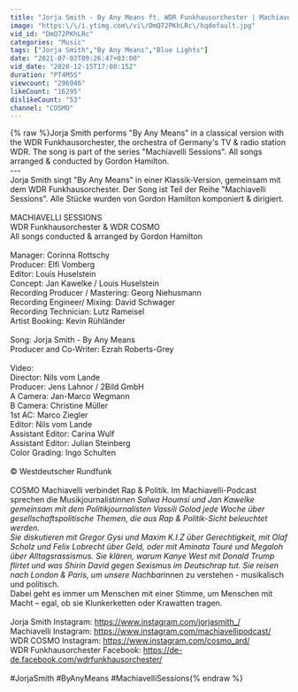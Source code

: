 ```yaml
---
title: "Jorja Smith - By Any Means ft. WDR Funkhausorchester | Machiavelli Sessions"
image: "https:\/\/i.ytimg.com\/vi\/DmQ72PKhLRc\/hqdefault.jpg"
vid_id: "DmQ72PKhLRc"
categories: "Music"
tags: ["Jorja Smith","By Any Means","Blue Lights"]
date: "2021-07-03T09:26:47+03:00"
vid_date: "2020-12-15T17:00:15Z"
duration: "PT4M5S"
viewcount: "296946"
likeCount: "16295"
dislikeCount: "53"
channel: "COSMO"
---
```

{% raw %}Jorja Smith performs &quot;By Any Means&quot; in a classical version with the WDR Funkhausorchester, the orchestra of Germany's TV &amp; radio station WDR. The song is part of the series &quot;Machiavelli Sessions&quot;. All songs arranged &amp; conducted by Gordon Hamilton.<br />---<br />Jorja Smith singt &quot;By Any Means&quot; in einer Klassik-Version, gemeinsam mit dem WDR Funkhausorchester. Der Song ist Teil der Reihe &quot;Machiavelli Sessions&quot;. Alle Stücke wurden von Gordon Hamilton komponiert &amp; dirigiert.<br /><br />MACHIAVELLI SESSIONS<br />WDR Funkhausorchester &amp; WDR COSMO<br />All songs conducted &amp; arranged by Gordon Hamilton<br /><br />Manager: Corinna Rottschy<br />Producer: Elfi Vomberg<br />Editor: Louis Huselstein<br />Concept: Jan Kawelke / Louis Huselstein<br />Recording Producer / Mastering: Georg Niehusmann<br />Recording Engineer/ Mixing: David Schwager<br />Recording Technician: Lutz Rameisel<br />Artist Booking: Kevin Rühländer<br /><br />Song: Jorja Smith - By Any Means<br />Producer and Co-Writer: Ezrah Roberts-Grey<br /><br />Video: <br />Director: Nils vom Lande <br />Producer: Jens Lahnor / 2Bild GmbH<br />A Camera: Jan-Marco Wegmann <br />B Camera: Christine Müller <br />1st AC: Marco Ziegler <br />Editor: Nils vom Lande <br />Assistant Editor: Carina Wulf<br />Assistant Editor: Julian Steinberg <br />Color Grading: Ingo Schulten<br /><br />© Westdeutscher Rundfunk<br /><br />COSMO Machiavelli verbindet Rap &amp; Politik. Im Machiavelli-Podcast sprechen die Musikjournalist*innen Salwa Houmsi und Jan Kawelke gemeinsam mit dem Politikjournalisten Vassili Golod jede Woche über gesellschaftspolitische Themen, die aus Rap &amp; Politik-Sicht beleuchtet werden.<br />Sie diskutieren mit Gregor Gysi und Maxim K.I.Z über Gerechtigkeit, mit Olaf Scholz und Felix Lobrecht über Geld, oder mit Aminata Touré und Megaloh über Alltagsrassismus. Sie klären, warum Kanye West mit Donald Trump flirtet und was Shirin David gegen Sexismus im Deutschrap tut. Sie reisen nach London &amp; Paris, um unsere Nachbar*innen zu verstehen - musikalisch und politisch.<br />Dabei geht es immer um Menschen mit einer Stimme, um Menschen mit Macht – egal, ob sie Klunkerketten oder Krawatten tragen.<br /><br />Jorja Smith Instagram: <a rel="nofollow" target="blank" href="https://www.instagram.com/jorjasmith_/">https://www.instagram.com/jorjasmith_/</a><br />Machiavelli Instagram: <a rel="nofollow" target="blank" href="https://www.instagram.com/machiavellipodcast/">https://www.instagram.com/machiavellipodcast/</a><br />WDR COSMO Instagram: <a rel="nofollow" target="blank" href="https://www.instagram.com/cosmo_ard/">https://www.instagram.com/cosmo_ard/</a><br />WDR Funkhausorchester Facebook: <a rel="nofollow" target="blank" href="https://de-de.facebook.com/wdrfunkhausorchester/">https://de-de.facebook.com/wdrfunkhausorchester/</a><br /><br />#JorjaSmith #ByAnyMeans #MachiavelliSessions{% endraw %}
